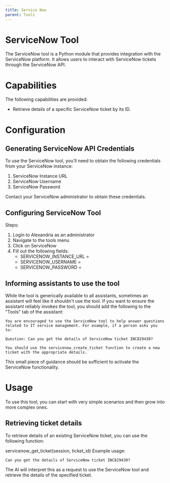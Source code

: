 ```yaml
---
title: Service Now
parent: Tools
---
```


# ServiceNow Tool

The ServiceNow tool is a Python module that provides integration with the ServiceNow platform. It allows users to interact with ServiceNow tickets through the ServiceNow API.

# Capabilities

The following capabilities are provided:

* Retrieve details of a specific ServiceNow ticket by its ID.

# Configuration

## Generating ServiceNow API Credentials

To use the ServiceNow tool, you'll need to obtain the following credentials from your ServiceNow instance:

1. ServiceNow Instance URL
2. ServiceNow Username
3. ServiceNow Password

Contact your ServiceNow administrator to obtain these credentials.

## Configuring ServiceNow Tool

Steps:

1. Login to Alexandria as an administrator 
2. Navigate to the tools menu
3. Click on ServiceNow
4. Fill out the following fields:
   * SERVICENOW_INSTANCE_URL = <Your ServiceNow Instance URL>
   * SERVICENOW_USERNAME = <Your ServiceNow Username>
   * SERVICENOW_PASSWORD = <Your ServiceNow Password>

## Informing assistants to use the tool

While the tool is generically available to all assistants, sometimes an assistant will feel like it shouldn't use the tool. If you want to ensure the assistant reliably invokes the tool, you should add the following to the "Tools" tab of the assistant:

```
You are encouraged to use the ServiceNow tool to help answer questions related to IT service management. For example, if a person asks you to:

Question: Can you get the details of ServiceNow ticket INC829430?

You should use the servicenow_create_ticket function to create a new ticket with the appropriate details.
```

This small piece of guidance should be sufficient to activate the ServiceNow functionality.

# Usage

To use this tool, you can start with very simple scenarios and then grow into more complex ones.

## Retrieving ticket details
To retrieve details of an existing ServiceNow ticket, you can use the following function:

servicenow_get_ticket(session, ticket_id)
Example usage:

```
Can you get the details of ServiceNow ticket INC829430?
```

The AI will interpret this as a request to use the ServiceNow tool and retrieve the details of the specified ticket.
